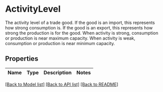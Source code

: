 # ActivityLevel

The activity level of a trade good. If the good is an import, this represents how strong consumption is. If the good is an export, this represents how strong the production is for the good. When activity is strong, consumption or production is near maximum capacity. When activity is weak, consumption or production is near minimum capacity.

## Properties

Name | Type | Description | Notes
------------ | ------------- | ------------- | -------------

[[Back to Model list]](../README.md#documentation-for-models) [[Back to API list]](../README.md#documentation-for-api-endpoints) [[Back to README]](../README.md)
